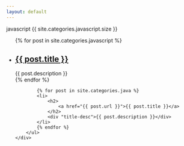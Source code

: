 ```yaml
---
layout: default
---
```

<div class="index-content">
	<div class="section">
	javascript {{ site.categories.javascript.size }}
        <ul class="artical-list">
            {% for post in site.categories.javascript %}
            <li>
                <h2>
                    <a href="{{ post.url }}">{{ post.title }}</a>
                </h2>
                <div "title-desc">{{ post.description }}</div>
            </li>
            {% endfor %}
            
            {% for post in site.categories.java %}
            <li>
                <h2>
                    <a href="{{ post.url }}">{{ post.title }}</a>
                </h2>
                <div "title-desc">{{ post.description }}</div>
            </li>
            {% endfor %}
        </ul>
    </div>
</div>
